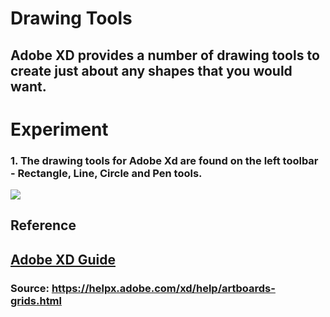 # **Drawing Tools**

## Adobe XD provides a number of drawing tools to create just about any shapes that you would want. 

# **Experiment**

### **1.** The drawing tools for Adobe Xd are found on the left toolbar - Rectangle, Line, Circle and Pen tools. 

![](../images/)


## **Reference**

## [Adobe XD Guide]()

### **Source:** https://helpx.adobe.com/xd/help/artboards-grids.html
